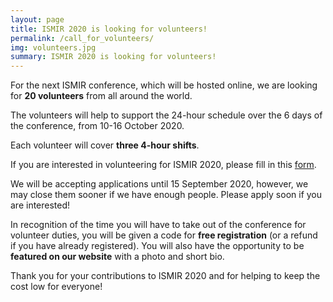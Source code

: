 ```yaml
---
layout: page
title: ISMIR 2020 is looking for volunteers!
permalink: /call_for_volunteers/
img: volunteers.jpg
summary: ISMIR 2020 is looking for volunteers!
---
```

 
For the next ISMIR conference, which will be hosted online, we are looking for **20 volunteers** from all around the world.

The volunteers will help to support the 24-hour schedule over the 6 days of the conference, from 10-16 October 2020. 

Each volunteer will cover **three 4-hour shifts**. 

If you are interested in volunteering for ISMIR 2020, please fill in this [form](https://forms.office.com/Pages/ResponsePage.aspx?id=7O9-0kcq50uYHg-Jd_ox2Jg0mUU3u6ZIjMwHnK9F5nFURDVPUThEMVcxRThHQ1dDS0NaUEJVWFhGWC4u).
 
We will be accepting applications until 15 September 2020, however, we may close them sooner if we have enough people. Please apply soon if you are interested! 

In recognition of the time you will have to take out of the conference for volunteer duties, you will be given a code for **free registration** (or a refund if you have already registered). You will also have the opportunity to be **featured on our website** with a photo and short bio. 
 
Thank you for your contributions to ISMIR 2020 and for helping to keep the cost low for everyone!
 